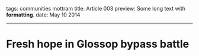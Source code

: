 tags: communities mottram
title: Article 003
preview: Some long text with __formatting__.
date: May 10 2014

---
# Fresh hope in Glossop bypass battle
